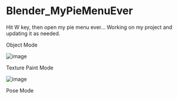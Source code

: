 # Blender_MyPieMenuEver

Hit W key, then open my pie menu ever...
Working on my project and updating it as needed.

Object Mode

![image](https://github.com/emptybraces/Blender_MyPieMenuEver/assets/1441835/dcc87278-9f68-4271-90d8-0da183886be6)


Texture Paint Mode

![image](https://github.com/emptybraces/Blender_MyPieMenuEver/assets/1441835/bd59ac6c-4714-4a2f-8c6a-4ef26b0d8e1d)


Pose Mode

~~~~~
